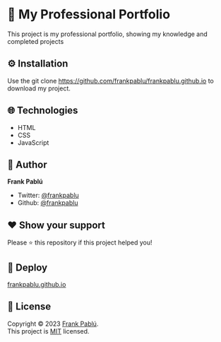 # 💼 My Professional Portfolio 
This project is my professional portfolio, showing my knowledge and completed projects

## ⚙️ Installation
Use the git clone https://github.com/frankpablu/frankpablu.github.io to download my project.

## 🌐 Technologies
* HTML 
* CSS
* JavaScript

## 👤 Author

 **Frank Pablú**

- Twitter: [@frankpablu](https://twitter.com/frankpablu)
- Github: [@frankpablu](https://github.com/frankpablu)

## ❤️ Show your support

Please ⭐️ this repository if this project helped you!

## 🚀 Deploy
[frankpablu.github.io](https://frankpablu.github.io/)

## 📝 License

Copyright © 2023 [Frank Pablú](https://github.com/frankpablu).<br />
This project is [MIT]([https://github.com/frankpablu/readme-md-generator/blob/master](https://github.com/frankpablu/frankpablu.github.io)https://github.com/frankpablu/frankpablu.github.io/LICENSE) licensed.




